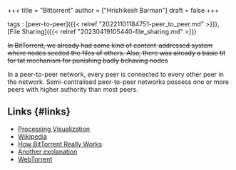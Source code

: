 +++
title = "Bittorrent"
author = ["Hrishikesh Barman"]
draft = false
+++

tags
: [peer-to-peer]({{< relref "20221101184751-peer_to_peer.md" >}}), [File Sharing]({{< relref "20230419105440-file_sharing.md" >}})

~~In BitTorrent, we already had some kind of content-addressed system where nodes seeded the files of others. Also, there was already a basic tit for tat mechanism for punishing badly behaving nodes~~

In a peer-to-peer network, every peer is connected to every other peer in the network. Semi-centralised peer-to-peer networks possess one or more peers with higher authority than most peers.


## Links {#links}

-   [Processing Visualization](http://mg8.org/processing/bt.html)
-   [Wikipedia](https://en.wikipedia.org/wiki/BitTorrent)
-   [How BitTorrent Really Works](http://www.alexkyte.me/2016/10/how-bittorrent-really-works.html)
-   [Another explanation](https://skerritt.blog/bit-torrent/)
-   [WebTorrent](https://en.wikipedia.org/wiki/WebTorrent)
